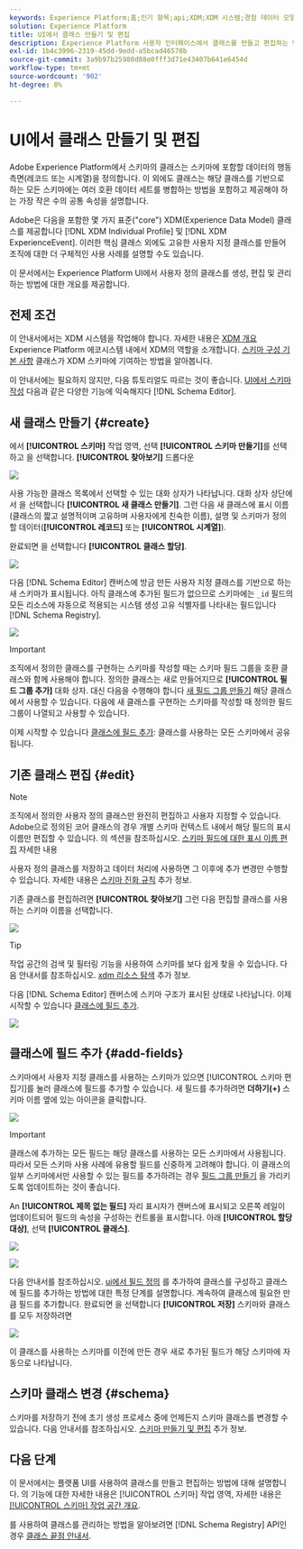 ```yaml
---
keywords: Experience Platform;홈;인기 항목;api;XDM;XDM 시스템;경험 데이터 모델;ui;작업 공간;클래스;클래스
solution: Experience Platform
title: UI에서 클래스 만들기 및 편집
description: Experience Platform 사용자 인터페이스에서 클래스를 만들고 편집하는 방법을 알아봅니다.
exl-id: 1b4c3996-2319-45dd-9edd-a5bcad46578b
source-git-commit: 3a9b97b25980d88e0fff3d71e43407b641e6454d
workflow-type: tm+mt
source-wordcount: '902'
ht-degree: 0%

---
```


# UI에서 클래스 만들기 및 편집

Adobe Experience Platform에서 스키마의 클래스는 스키마에 포함할 데이터의 행동 측면(레코드 또는 시계열)을 정의합니다. 이 외에도 클래스는 해당 클래스를 기반으로 하는 모든 스키마에는 여러 호환 데이터 세트를 병합하는 방법을 포함하고 제공해야 하는 가장 작은 수의 공통 속성을 설명합니다.

Adobe은 다음을 포함한 몇 가지 표준(&quot;core&quot;) XDM(Experience Data Model) 클래스를 제공합니다 [!DNL XDM Individual Profile] 및 [!DNL XDM ExperienceEvent]. 이러한 핵심 클래스 외에도 고유한 사용자 지정 클래스를 만들어 조직에 대한 더 구체적인 사용 사례를 설명할 수도 있습니다.

이 문서에서는 Experience Platform UI에서 사용자 정의 클래스를 생성, 편집 및 관리하는 방법에 대한 개요를 제공합니다.

## 전제 조건

이 안내서에서는 XDM 시스템을 작업해야 합니다. 자세한 내용은 [XDM 개요](../../home.md) Experience Platform 에코시스템 내에서 XDM의 역할을 소개합니다. [스키마 구성 기본 사항](../../schema/composition.md) 클래스가 XDM 스키마에 기여하는 방법을 알아봅니다.

이 안내서에는 필요하지 않지만, 다음 튜토리얼도 따르는 것이 좋습니다. [UI에서 스키마 작성](../../tutorials/create-schema-ui.md) 다음과 같은 다양한 기능에 익숙해지다 [!DNL Schema Editor].

## 새 클래스 만들기 {#create}

에서 **[!UICONTROL 스키마]** 작업 영역, 선택 **[!UICONTROL 스키마 만들기]**&#x200B;를 선택하고 을 선택합니다. **[!UICONTROL 찾아보기]** 드롭다운

![](../../images/ui/resources/classes/browse-classes.png)

사용 가능한 클래스 목록에서 선택할 수 있는 대화 상자가 나타납니다. 대화 상자 상단에서 을 선택합니다 **[!UICONTROL 새 클래스 만들기]**. 그런 다음 새 클래스에 표시 이름(클래스의 짧고 설명적이며 고유하며 사용자에게 친숙한 이름), 설명 및 스키마가 정의할 데이터(**[!UICONTROL 레코드]** 또는 **[!UICONTROL 시계열]**).

완료되면 을 선택합니다 **[!UICONTROL 클래스 할당]**.

![](../../images/ui/resources/classes/class-details.png)

다음 [!DNL Schema Editor] 캔버스에 방금 만든 사용자 지정 클래스를 기반으로 하는 새 스키마가 표시됩니다. 아직 클래스에 추가된 필드가 없으므로 스키마에는 `_id` 필드의 모든 리소스에 자동으로 적용되는 시스템 생성 고유 식별자를 나타내는 필드입니다 [!DNL Schema Registry].

![](../../images/ui/resources/classes/schema.png)

>[!IMPORTANT]
>
>조직에서 정의한 클래스를 구현하는 스키마를 작성할 때는 스키마 필드 그룹을 호환 클래스와 함께 사용해야 합니다. 정의한 클래스는 새로 만들어지므로 **[!UICONTROL 필드 그룹 추가]** 대화 상자. 대신 다음을 수행해야 합니다 [새 필드 그룹 만들기](./field-groups.md#create) 해당 클래스에서 사용할 수 있습니다. 다음에 새 클래스를 구현하는 스키마를 작성할 때 정의한 필드 그룹이 나열되고 사용할 수 있습니다.

이제 시작할 수 있습니다 [클래스에 필드 추가](#add-fields): 클래스를 사용하는 모든 스키마에서 공유됩니다.

## 기존 클래스 편집 {#edit}

>[!NOTE]
>
>조직에서 정의한 사용자 정의 클래스만 완전히 편집하고 사용자 지정할 수 있습니다. Adobe으로 정의된 코어 클래스의 경우 개별 스키마 컨텍스트 내에서 해당 필드의 표시 이름만 편집할 수 있습니다. 의 섹션을 참조하십시오. [스키마 필드에 대한 표시 이름 편집](./schemas.md#display-names) 자세한 내용
>
>사용자 정의 클래스를 저장하고 데이터 처리에 사용하면 그 이후에 추가 변경만 수행할 수 있습니다. 자세한 내용은 [스키마 진화 규칙](../../schema/composition.md#evolution) 추가 정보.

기존 클래스를 편집하려면 **[!UICONTROL 찾아보기]** 그런 다음 편집할 클래스를 사용하는 스키마 이름을 선택합니다.

![](../../images/ui/resources/classes/select-for-edit.png)

>[!TIP]
>
>작업 공간의 검색 및 필터링 기능을 사용하여 스키마를 보다 쉽게 찾을 수 있습니다. 다음 안내서를 참조하십시오. [xdm 리소스 탐색](../explore.md) 추가 정보.

다음 [!DNL Schema Editor] 캔버스에 스키마 구조가 표시된 상태로 나타납니다. 이제 시작할 수 있습니다 [클래스에 필드 추가](#add-fields).

![](../../images/ui/resources/classes/edit.png)

## 클래스에 필드 추가 {#add-fields}

스키마에서 사용자 지정 클래스를 사용하는 스키마가 있으면 [!UICONTROL 스키마 편집기]를 눌러 클래스에 필드를 추가할 수 있습니다. 새 필드를 추가하려면 **더하기(+)** 스키마 이름 옆에 있는 아이콘을 클릭합니다.

![](../../images/ui/resources/classes/add-field.png)

>[!IMPORTANT]
>
>클래스에 추가하는 모든 필드는 해당 클래스를 사용하는 모든 스키마에서 사용됩니다. 따라서 모든 스키마 사용 사례에 유용할 필드를 신중하게 고려해야 합니다. 이 클래스의 일부 스키마에서만 사용할 수 있는 필드를 추가하려는 경우 [필드 그룹 만들기](./field-groups.md#create) 을 가리키도록 업데이트하는 것이 좋습니다.

An **[!UICONTROL 제목 없는 필드]** 자리 표시자가 캔버스에 표시되고 오른쪽 레일이 업데이트되어 필드의 속성을 구성하는 컨트롤을 표시합니다. 아래 **[!UICONTROL 할당 대상]**, 선택 **[!UICONTROL 클래스]**.

![](../../images/ui/resources/classes/assign-to-class.png)

![](../../images/ui/resources/classes/assign-to-class.png)

다음 안내서를 참조하십시오. [ui에서 필드 정의](../fields/overview.md#define) 를 추가하여 클래스를 구성하고 클래스에 필드를 추가하는 방법에 대한 특정 단계를 설명합니다. 계속하여 클래스에 필요한 만큼 필드를 추가합니다. 완료되면 을 선택합니다 **[!UICONTROL 저장]** 스키마와 클래스를 모두 저장하려면

![](../../images/ui/resources/classes/save.png)

이 클래스를 사용하는 스키마를 이전에 만든 경우 새로 추가된 필드가 해당 스키마에 자동으로 나타납니다.

## 스키마 클래스 변경 {#schema}

스키마를 저장하기 전에 초기 생성 프로세스 중에 언제든지 스키마 클래스를 변경할 수 있습니다. 다음 안내서를 참조하십시오. [스키마 만들기 및 편집](./schemas.md#change-class) 추가 정보.

## 다음 단계

이 문서에서는 플랫폼 UI를 사용하여 클래스를 만들고 편집하는 방법에 대해 설명합니다. 의 기능에 대한 자세한 내용은 [!UICONTROL 스키마] 작업 영역, 자세한 내용은 [[!UICONTROL 스키마] 작업 공간 개요](../overview.md).

를 사용하여 클래스를 관리하는 방법을 알아보려면 [!DNL Schema Registry] API인 경우 [클래스 끝점 안내서](../../api/classes.md).
